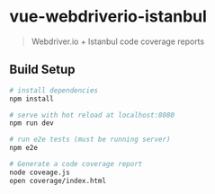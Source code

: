# vue-webdriverio-istanbul

> Webdriver.io + Istanbul code coverage reports 

## Build Setup

``` bash
# install dependencies
npm install

# serve with hot reload at localhost:8080
npm run dev

# run e2e tests (must be running server)
npm e2e

# Generate a code coverage report
node coveage.js
open coverage/index.html
```
